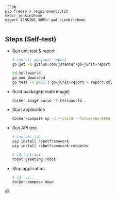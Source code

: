 ## 
    ```sh
    pip freeze > requirements.txt
    mkdir jenkinshome
    export JENKINS_HOME=`pwd`/jenkinshome
    ```
## Steps (Self-test)
- Run unit test & report
    ```sh
    # install go-junit-report
    go get -u github.com/jstemmer/go-junit-report

    cd helloworld
    go mod download
    go test -v 2>&1 | go-junit-report > report.xml
    ```
- Build package(create image)
    ```sh
    docker image build -t helloworld .
    ```
- Start application
    ```sh
    docker-compose up -d --build --force-recreate
    ```
- Run API test
    ```sh
    # install lib
    pip install robotframework
    pip install robotframework-requests

    # cd test/api
    robot greeting.robot
    ```
- Stop application
    ```sh
    # cd ../..
    docker-compose down
    ```

dl